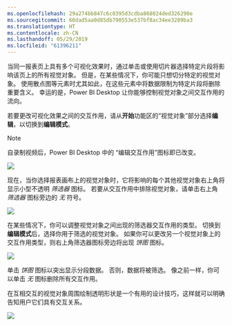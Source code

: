 ```yaml
---
ms.openlocfilehash: 29a274bb847c6c0395d3cdba868024ded326290e
ms.sourcegitcommit: 60dad5aa0d85db790553e537bf8ac34ee3289ba3
ms.translationtype: HT
ms.contentlocale: zh-CN
ms.lasthandoff: 05/29/2019
ms.locfileid: "61396211"
---
```

当同一报表页上具有多个可视化效果时，通过单击或使用切片器选择特定片段将影响该页上的所有视觉对象。 但是，在某些情况下，你可能只想切分特定的视觉对象。 使用散点图等元素时尤其如此，在这些元素中将数据限制为特定片段将删除重要含义。 幸运的是，Power BI Desktop 让你能够控制视觉对象之间交互作用的流向。

若要更改可视化效果之间的交互作用，请从**开始**功能区的“视觉对象”部分选择**编辑**，以切换到**编辑模式**。

>[!NOTE]
>自录制视频后，Power BI Desktop 中的  “编辑交互作用”图标即已改变。
> 
> 

![](media/3-11a-create-interaction-between-visualizations/3-11a_1.png)

现在，当你选择报表画布上的视觉对象时，它将影响的每个其他视觉对象右上角将显示小型不透明 *筛选器* 图标。 若要从交互作用中排除视觉对象，请单击右上角 *筛选器* 图标旁边的 *无* 符号。

![](media/3-11a-create-interaction-between-visualizations/3-11a_2.png)

在某些情况下，你可以调整视觉对象之间出现的筛选器交互作用的类型。 切换到**编辑模式**后，选择你用于筛选的视觉对象。 如果你可以更改另一个视觉对象上的交互作用类型，则右上角筛选器图标旁边将出现 *饼图* 图标。

![](media/3-11a-create-interaction-between-visualizations/3-11a_3.png)

单击 *饼图* 图标以突出显示分段数据。 否则，数据将被筛选。 像之前一样，你可以单击 *无* 图标删除所有交互作用。

在互相交互的视觉对象周围绘制透明形状是一个有用的设计技巧，这样就可以明确告知用户它们具有交互关系。

![](media/3-11a-create-interaction-between-visualizations/3-11a_4.png)

